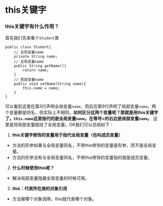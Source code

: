 # this关键字

### this关键字有什么作用？

首先我们先来看个`Student`类
```Java{.line-numbers}
public class Student{
    // 全局变量name
    private String name;
    // 全局变量name
    public String getName(){
        return name;
    }
    // 局部变量name
    public void setName(String name){
        this.name = name;
    }
}
```

可以看到这里在第3行声明全局变量`name`，而后在第9行声明了局部变量`name`。两个变量都是同名，但实际上不相同。**如何区分这两个变量呢？那就是用this关键字了。`this.name`这里指代的是全局变量`name`。在等号=的右边是局部变量`name`。** 这里是将局部变量赋给了全局变量。OK我们可以总结如下：

1. **this关键字修饰的变量用于指代全局变量（也叫成员变量）**
 - 方法的形参如果与全局变量同名，不带this修饰的变量是形参，而不是全局变量。
 - 方法的形参没有与全局变量同名，不带this修饰的变量指的就是成员变量。

2. **什么时候使用this呢？**
 - 解决局部变量隐藏全局变量的时候可用。

3. **this：代表所在类的对象引用**
 - 方法被哪个对象调用，this就代表哪个对象。